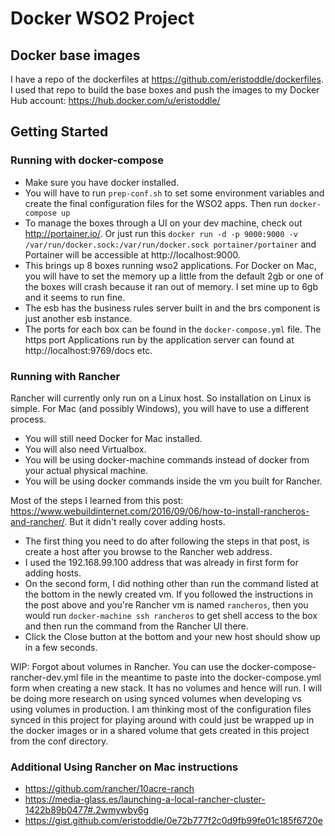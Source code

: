 # Docker WSO2 Project

## Docker base images

I have a repo of the dockerfiles at https://github.com/eristoddle/dockerfiles. I used that repo to build the base boxes and push the images to my Docker Hub account: https://hub.docker.com/u/eristoddle/

## Getting Started

### Running with docker-compose

- Make sure you have docker installed.
- You will have to run `prep-conf.sh` to set some environment variables and create the final configuration files for the WSO2 apps. Then run `docker-compose up`
- To manage the boxes through a UI on your dev machine, check out http://portainer.io/. Or just run this `docker run -d -p 9000:9000 -v /var/run/docker.sock:/var/run/docker.sock portainer/portainer` and Portainer will be accessible at http://localhost:9000.
- This brings up 8 boxes running wso2 applications. For Docker on Mac, you will have to set the memory up a little from the default 2gb or one of the  boxes will crash because it ran out of memory. I set mine up to 6gb and it seems to run fine.
- The esb has the business rules server built in and the brs component is just another esb instance.
- The ports for each box can be found in the `docker-compose.yml` file. The https port Applications run by the application server can found at http://localhost:9769/docs etc.

### Running with Rancher

Rancher will currently only run on a Linux host. So installation on Linux is simple. For Mac (and possibly Windows), you will have to use a different process.

- You will still need Docker for Mac installed.
- You will also need Virtualbox.
- You will be using docker-machine commands instead of docker from your actual physical machine.
- You will be using docker commands inside the vm you built for Rancher.

Most of the steps I learned from this post: https://www.webuildinternet.com/2016/09/06/how-to-install-rancheros-and-rancher/. But it didn't really cover adding hosts.

- The first thing you need to do after following the steps in that post, is create a host after you browse to the Rancher web address.
- I used the 192.168.99.100 address that was already in first form for adding hosts.
- On the second form, I did nothing other than run the command listed at the bottom in the newly created vm. If you followed the instructions in the post above and you're Rancher vm is named `rancheros`, then you would run `docker-machine ssh rancheros` to get shell access to the box and then run the command from the Rancher UI there.
- Click the Close button at the bottom and your new host should show up in a few seconds.

WIP: Forgot about volumes in Rancher. You can use the docker-compose-rancher-dev.yml  file in the meantime to paste into the docker-compose.yml form when creating a new stack. It has no volumes and hence will run. I will be doing more research on using synced volumes when developing vs using volumes in production. I am thinking most of the configuration files synced in this project for playing around with could just be wrapped up in the docker images or in a shared volume that gets created in this project from the conf directory.

### Additional Using Rancher on Mac instructions

- https://github.com/rancher/10acre-ranch
- https://media-glass.es/launching-a-local-rancher-cluster-1422b89b0477#.2wmywby6g
- https://gist.github.com/eristoddle/0e72b777f2c0d9fb99fe01c185f6720e
